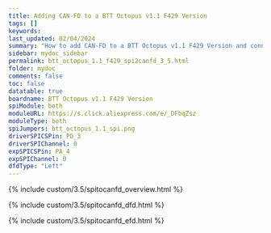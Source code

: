 ```yaml
---
title: Adding CAN-FD to a BTT Octopus v1.1 F429 Version
tags: []
keywords: 
last_updated: 02/04/2024
summary: "How to add CAN-FD to a BTT Octopus v1.1 F429 Version and connect a CAN-FD Toolboard"
sidebar: mydoc_sidebar
permalink: btt_octopus_1.1_f429_spi2canfd_3_5.html
folder: mydoc
comments: false
toc: false
datatable: true
boardname: BTT Octopus v1.1 F429 Version
spiModule: both
moduleURL: https://s.click.aliexpress.com/e/_DFbqZsz
moduleType: both
spiJumpers: btt_octopus_1.1_spi.png
driverSPICSPin: PD_3
driverSPIChannel: 0
expSPICSPin: PA_4
expSPIChannel: 0
dfdType: "Left"
---
```


{% include custom/3.5/spitocanfd_overview.html %}

{% include custom/3.5/spitocanfd_dfd.html %}

{% include custom/3.5/spitocanfd_efd.html %}
